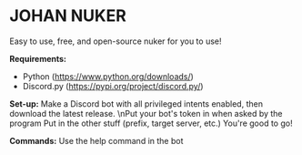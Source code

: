 # JOHAN NUKER
Easy to use, free, and open-source nuker for you to use!

**Requirements:**
* Python (https://www.python.org/downloads/)
* Discord.py (https://pypi.org/project/discord.py/)

**Set-up:**
Make a Discord bot with all privileged intents enabled, then download the latest release.
\nPut your bot's token in when asked by the program
Put in the other stuff (prefix, target server, etc.)
You're good to go!

**Commands:**
Use the help command in the bot
